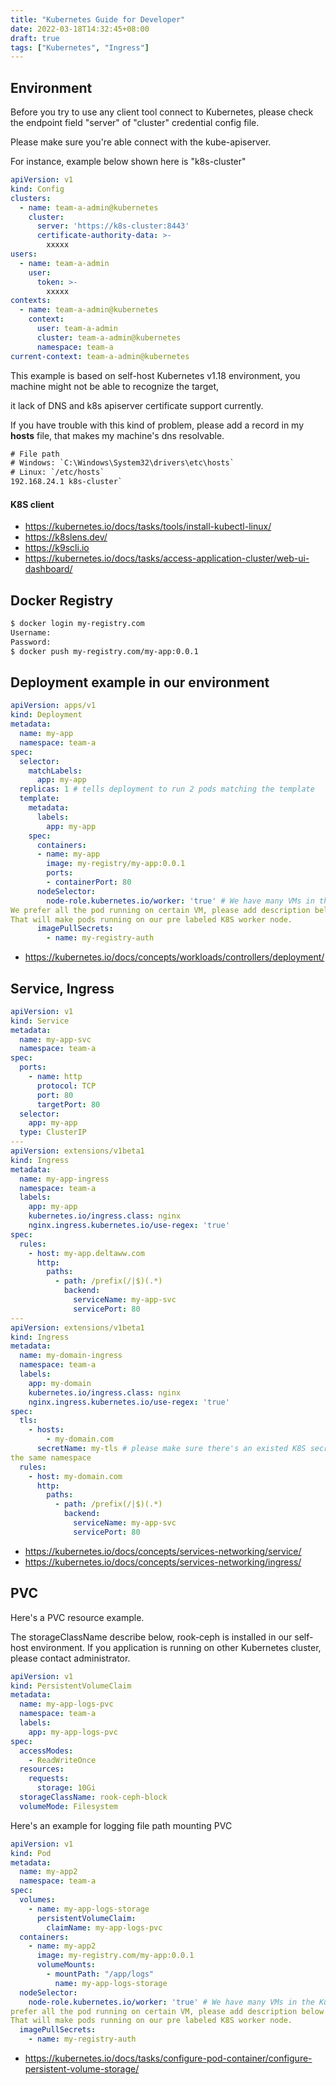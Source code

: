 ```yaml
---
title: "Kubernetes Guide for Developer"
date: 2022-03-18T14:32:45+08:00
draft: true
tags: ["Kubernetes", "Ingress"]
---
```

## Environment
Before you try to use any client tool connect to Kubernetes, please check the endpoint field 
"server" of "cluster" credential config file.

Please make sure you're able connect with the kube-apiserver.

For instance, example below shown here is "k8s-cluster"
```yaml
apiVersion: v1
kind: Config
clusters:
  - name: team-a-admin@kubernetes
    cluster:
      server: 'https://k8s-cluster:8443'
      certificate-authority-data: >-
        xxxxx
users:
  - name: team-a-admin
    user:
      token: >-
        xxxxx
contexts:
  - name: team-a-admin@kubernetes
    context:
      user: team-a-admin
      cluster: team-a-admin@kubernetes
      namespace: team-a
current-context: team-a-admin@kubernetes
```

This example is based on self-host Kubernetes v1.18 environment, you machine might not be able to recognize the 
target,

it lack of DNS and k8s apiserver certificate support currently.

If you have trouble with this kind of problem, please add a record in my <b>hosts</b> file, 
that makes my machine's dns resolvable.

```txt
# File path
# Windows: `C:\Windows\System32\drivers\etc\hosts`
# Linux: `/etc/hosts`
192.168.24.1 k8s-cluster`
```

#### K8S client
* https://kubernetes.io/docs/tasks/tools/install-kubectl-linux/
* https://k8slens.dev/
* https://k9scli.io
* https://kubernetes.io/docs/tasks/access-application-cluster/web-ui-dashboard/

## Docker Registry
```bash
$ docker login my-registry.com
Username: 
Password:
$ docker push my-registry.com/my-app:0.0.1
```
## Deployment example in our environment
```yaml
apiVersion: apps/v1
kind: Deployment
metadata:
  name: my-app
  namespace: team-a
spec:
  selector:
    matchLabels:
      app: my-app
  replicas: 1 # tells deployment to run 2 pods matching the template
  template:
    metadata:
      labels:
        app: my-app
    spec:
      containers:
      - name: my-app
        image: my-registry/my-app:0.0.1
        ports:
        - containerPort: 80
      nodeSelector:
        node-role.kubernetes.io/worker: 'true' # We have many VMs in the Kubernetes cluster. 
We prefer all the pod running on certain VM, please add description below in my deployment. 
That will make pods running on our pre labeled K8S worker node.
      imagePullSecrets:
        - name: my-registry-auth
```
* https://kubernetes.io/docs/concepts/workloads/controllers/deployment/

## Service, Ingress
```yaml
apiVersion: v1
kind: Service
metadata:
  name: my-app-svc
  namespace: team-a
spec:
  ports:
    - name: http
      protocol: TCP
      port: 80
      targetPort: 80
  selector:
    app: my-app
  type: ClusterIP
---
apiVersion: extensions/v1beta1
kind: Ingress
metadata:
  name: my-app-ingress
  namespace: team-a
  labels:
    app: my-app
    kubernetes.io/ingress.class: nginx
    nginx.ingress.kubernetes.io/use-regex: 'true'
spec:
  rules:
    - host: my-app.deltaww.com
      http:
        paths:
          - path: /prefix(/|$)(.*)
            backend:
              serviceName: my-app-svc
              servicePort: 80
---
apiVersion: extensions/v1beta1
kind: Ingress
metadata:
  name: my-domain-ingress
  namespace: team-a
  labels:
    app: my-domain
    kubernetes.io/ingress.class: nginx
    nginx.ingress.kubernetes.io/use-regex: 'true'
spec:
  tls:
    - hosts:
        - my-domain.com
      secretName: my-tls # please make sure there's an existed K8S secret in 
the same namespace
  rules:
    - host: my-domain.com
      http:
        paths:
          - path: /prefix(/|$)(.*)
            backend:
              serviceName: my-app-svc
              servicePort: 80
```

* https://kubernetes.io/docs/concepts/services-networking/service/
* https://kubernetes.io/docs/concepts/services-networking/ingress/

## PVC
Here's a PVC resource example.

The storageClassName describe below, rook-ceph is installed in our self-host environment. If you application is running on other Kubernetes cluster, please contact administrator.
```yaml
apiVersion: v1
kind: PersistentVolumeClaim
metadata:
  name: my-app-logs-pvc
  namespace: team-a
  labels:
    app: my-app-logs-pvc
spec:
  accessModes:
    - ReadWriteOnce
  resources:
    requests:
      storage: 10Gi
  storageClassName: rook-ceph-block
  volumeMode: Filesystem
```
Here's an example for logging file path mounting PVC
```yaml
apiVersion: v1
kind: Pod
metadata:
  name: my-app2
  namespace: team-a
spec:
  volumes:
    - name: my-app-logs-storage
      persistentVolumeClaim:
        claimName: my-app-logs-pvc
  containers:
    - name: my-app2
      image: my-registry.com/my-app:0.0.1
      volumeMounts:
        - mountPath: "/app/logs"
          name: my-app-logs-storage
  nodeSelector:
    node-role.kubernetes.io/worker: 'true' # We have many VMs in the Kubernetes cluster. We 
prefer all the pod running on certain VM, please add description below in my deployment. 
That will make pods running on our pre labeled K8S worker node.
  imagePullSecrets:
    - name: my-registry-auth
```

* https://kubernetes.io/docs/tasks/configure-pod-container/configure-persistent-volume-storage/
